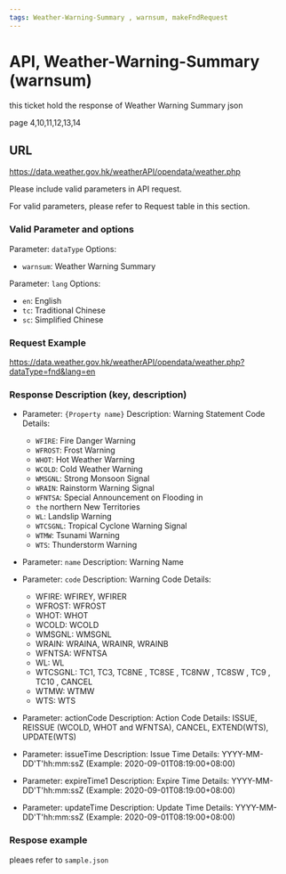```yaml
---
tags: Weather-Warning-Summary , warnsum, makeFndRequest
---
```


# API, Weather-Warning-Summary (warnsum)

this ticket hold the response of  Weather Warning Summary json

page 4,10,11,12,13,14

## URL

<https://data.weather.gov.hk/weatherAPI/opendata/weather.php>

Please include valid parameters in API request.

For valid parameters, please refer to Request table in this section.

### Valid Parameter and options

Parameter: `dataType`
Options:

- `warnsum`: Weather Warning Summary

Parameter: `lang`
Options:

- `en`: English
- `tc`: Traditional Chinese
- `sc`: Simplified Chinese

### Request Example

<https://data.weather.gov.hk/weatherAPI/opendata/weather.php?dataType=fnd&lang=en>

### Response Description (key, description)

- Parameter: `{Property name}`
  Description: Warning Statement Code
  Details:
  - `WFIRE`: Fire Danger Warning
  - `WFROST`: Frost Warning
  - `WHOT`: Hot Weather Warning
  - `WCOLD`: Cold Weather Warning
  - `WMSGNL`: Strong Monsoon Signal
  - `WRAIN`: Rainstorm Warning Signal
  - `WFNTSA`: Special Announcement on Flooding in
  - `the` northern New Territories
  - `WL`: Landslip Warning
  - `WTCSGNL`: Tropical Cyclone Warning Signal
  - `WTMW`: Tsunami Warning
  - `WTS`: Thunderstorm Warning

- Parameter: `name`
  Description: Warning    Name

- Parameter: `code`
  Description: Warning Code
  Details:
  - WFIRE:   WFIREY, WFIRER
  - WFROST:  WFROST
  - WHOT: WHOT
  - WCOLD: WCOLD
  - WMSGNL: WMSGNL
  - WRAIN: WRAINA, WRAINR, WRAINB
  - WFNTSA: WFNTSA
  - WL: WL
  - WTCSGNL: TC1, TC3, TC8NE , TC8SE , TC8NW , TC8SW , TC9 , TC10 , CANCEL
  - WTMW: WTMW
  - WTS: WTS

- Parameter: actionCode
  Description: Action Code
  Details: ISSUE, REISSUE (WCOLD, WHOT and WFNTSA), CANCEL, EXTEND(WTS), UPDATE(WTS)

- Parameter: issueTime
  Description: Issue Time
  Details: YYYY-MM-DD'T'hh:mm:ssZ (Example: 2020-09-01T08:19:00+08:00)

- Parameter: expireTime1
  Description: Expire Time
  Details: YYYY-MM-DD'T'hh:mm:ssZ (Example: 2020-09-01T08:19:00+08:00)

- Parameter: updateTime
  Description: Update Time
  Details: YYYY-MM-DD'T'hh:mm:ssZ (Example: 2020-09-01T08:19:00+08:00)

### Respose example

pleaes refer to `sample.json`
